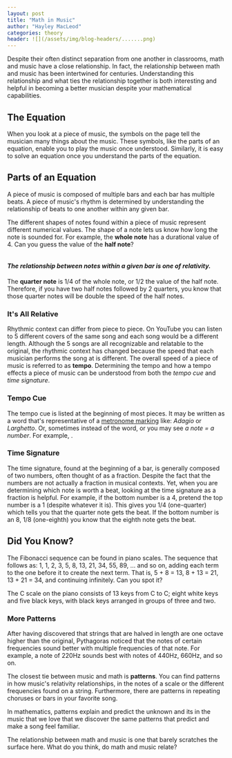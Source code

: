 ```yaml
---
layout: post
title: "Math in Music"
author: "Hayley MacLeod"
categories: theory
header: ![](/assets/img/blog-headers/.......png)
---
```


Despite their often distinct separation from one another in classrooms, math and music have a close relationship. In fact, the relationship between math and music has been intertwined for centuries.  Understanding this relationship and what ties the relationship together is both interesting and helpful in becoming a better musician despite your mathematical capabilities.

## The Equation

When you look at a piece of music, the symbols on the page tell the musician many things about the music. These symbols, like the parts of an equation, enable you to play the music once understood. Similarly, it is easy to solve an equation once you understand the parts of the equation.

## Parts of an Equation

A piece of music is composed of multiple bars and each bar has multiple beats. A piece of music's rhythm is determined by understanding the relationship of beats to one another within any given bar.

The different shapes of notes found within a piece of music represent different numerical values. The shape of a note lets us know how long the note is sounded for. For example, the __whole note__ has a durational value of 4. Can you guess the value of the __half note__?

<image of whole and half note>

#### *The relationship between notes within a given bar is one of relativity.*

The __quarter note__ is 1/4 of the whole note, or 1/2 the value of the half note. Therefore, if you have two half notes followed by 2 quarters, you know that those quarter notes will be double the speed of the half notes.

### It's All Relative

Rhythmic context can differ from piece to piece. On YouTube you can listen to 5 different covers of the same song and each song would be a different length. Although the 5 songs are all recognizable and relatable to the original, the rhythmic context has changed because the speed that each musician performs the song at is different. The overall speed of a piece of music is referred to as __tempo__. Determining the tempo and how a tempo effects a piece of music can be understood from both the *tempo cue* and *time signature*.

### Tempo Cue

The tempo cue is listed at the beginning of most pieces. It may be written as a word that's representative of a [metronome marking](http://www.classicalmusiccity.com/search/article.php?vars=446/Basic-Tempo-Markings.html) like: *Adagio* or *Larghetto*. Or, sometimes instead of the word, or you may see *a note = a number*. For example, <quarter note = 112 image>.


### Time Signature

The time signature, found at the beginning of a bar, is generally composed of two numbers, often thought of as a fraction. Despite the fact that the numbers are not actually a fraction in musical contexts. Yet, when you are determining which note is worth a beat, looking at the time signature as a fraction is helpful. For example, if the bottom number is a 4, pretend the top number is a 1 (despite whatever it is). This gives you 1/4 (one-quarter) which tells you that the quarter note gets the beat. If the bottom number is an 8, 1/8 (one-eighth) you know that the eighth note gets the beat.

## Did You Know?

The Fibonacci sequence can be found in piano scales. The sequence that follows as: 1, 1, 2, 3, 5, 8, 13, 21, 34, 55, 89, … and so on, adding each term to the one before it to create the next term.  That is, 5 + 8 = 13, 8 + 13 = 21, 13 + 21 = 34, and continuing infinitely.  Can you spot it?


The C scale on the piano consists of 13 keys from C to C; eight white keys and five black keys, with black keys arranged in groups of three and two.

### More Patterns

After having discovered that strings that are halved in length are one octave higher than the original, Pythagoras noticed that the notes of certain frequencies sound better with multiple frequencies of that note.  For example, a note of 220Hz sounds best with notes of 440Hz, 660Hz, and so on.

The closest tie between music and math is __patterns__.  You can find patterns in how music's relativity relationships, in the notes of a scale or the different frequencies found on a string. Furthermore, there are patterns in repeating choruses or bars in your favorite song.

In mathematics, patterns explain and predict the unknown and its in the music that we love that we discover the same patterns that predict and make a song feel familiar.  

The relationship between math and music is one that barely scratches the surface here. What do you think, do math and music relate?
